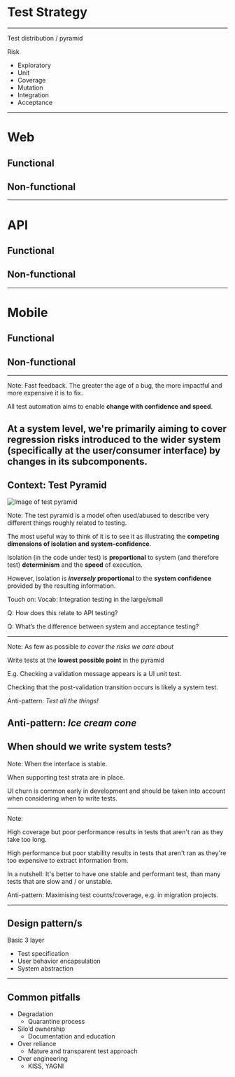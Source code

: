 # Test Strategy

---

Test distribution / pyramid

Risk

- Exploratory
- Unit
 - Coverage
 - Mutation
- Integration
- Acceptance

---

# Web

## Functional

## Non-functional

---

# API

## Functional

## Non-functional

---

# Mobile

## Functional

## Non-functional



















---

Note:
Fast feedback.  The greater the age of a bug, the more impactful and more expensive it is to fix.

All test automation aims to enable **change with confidence and speed**.  

At a system level, we're primarily aiming to cover **regression risks** introduced to the wider system (specifically at the user/consumer interface) by **changes in its subcomponents**.
---
## Context: Test Pyramid

![Image of test pyramid](assets/pyramid.jpg)


Note:
The test pyramid is a model often used/abused to describe very different things roughly related to testing.

The most useful way to think of it is to see it as illustrating the **competing dimensions of isolation and system-confidence**.

Isolation (in the code under test) is **proportional** to system (and therefore test) **determinism** and the **speed** of execution.

However, isolation is **_inversely_ proportional** to the **system confidence** provided by the resulting information.

Touch on: Vocab: Integration testing in the large/small

Q: How does this relate to API testing?

Q: What’s the difference between system and acceptance testing?

---

Note:
As few as possible _to cover the risks we care about_

Write tests at the **lowest possible point** in the pyramid

E.g. Checking a validation message appears is a UI unit test.

Checking that the post-validation transition occurs is likely a system test.

Anti-pattern: _Test all the things!_

Anti-pattern: _Ice cream cone_
---
## When should we write system tests?

Note:
When the interface is stable.

When supporting test strata are in place.

UI churn is common early in development and should be taken into account when considering when to write tests.

---

Note:

High coverage but poor performance results in tests that aren't ran as they take too long.

High performance but poor stability results in tests that aren't ran as they're too expensive to extract information from.

In a nutshell: It's better to have one stable and performant test, than many tests that are slow and / or unstable.

Anti-pattern: Maximising test counts/coverage, e.g. in migration projects.

---
## Design pattern/s

Basic 3 layer
 - Test specification 
 - User behavior encapsulation
 - System abstraction 


---
## Common pitfalls
  - Degradation
    - Quarantine process
  - Silo’d ownership
    - Documentation and education
  - Over reliance
    - Mature and transparent test approach
  - Over engineering
    - KISS, YAGNI

